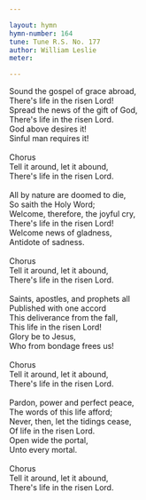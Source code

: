 ```yaml
---

layout: hymn
hymn-number: 164
tune: Tune R.S. No. 177
author: William Leslie
meter: 

---
```

Sound the gospel of grace abroad,<br>There's life in the risen Lord!<br>Spread the news of the gift of God,<br>There's life in the risen Lord.<br>God above desires it!<br>Sinful man requires it!<br><br>Chorus<br>Tell it around, let it abound,<br>There's life in the risen Lord.<br><br>All by nature are doomed to die,<br>So saith the Holy Word;<br>Welcome, therefore, the joyful cry,<br>There's life in the risen Lord!<br>Welcome news of gladness,<br>Antidote of sadness.<br><br>Chorus<br>Tell it around, let it abound,<br>There's life in the risen Lord.<br><br>Saints, apostles, and prophets all<br>Published with one accord<br>This deliverance from the fall,<br>This life in the risen Lord!<br>Glory be to Jesus,<br>Who from bondage frees us!<br><br>Chorus<br>Tell it around, let it abound,<br>There's life in the risen Lord.<br><br>Pardon, power and perfect peace,<br>The words of this life afford;<br>Never, then, let the tidings cease,<br>Of life in the risen Lord.<br>Open wide the portal,<br>Unto every mortal.<br><br>Chorus<br>Tell it around, let it abound,<br>There's life in the risen Lord.<br><br><br>
